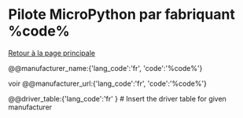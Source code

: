 # Pilote MicroPython par fabriquant %code%
[Retour à la page principale](../../readme.md)

@@manufacturer_name:{'lang_code':'fr', 'code':'%code%'}


voir
@@manufacturer_url:{'lang_code':'fr', 'code':'%code%'}

@@driver_table:{'lang_code':'fr' } # Insert the driver table for given manufacturer
